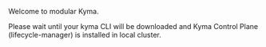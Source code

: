 Welcome to modular Kyma.

Please wait until your kyma CLI will be downloaded and Kyma Control Plane (lifecycle-manager) is installed in local cluster.